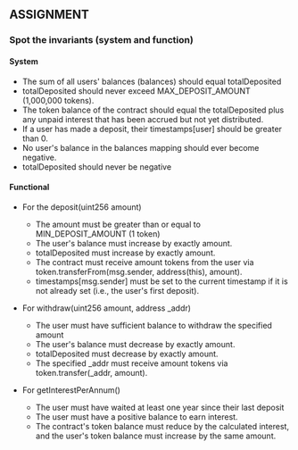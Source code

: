 ## ASSIGNMENT
### Spot the invariants (system and function)

#### System
- The sum of all users' balances (balances) should equal totalDeposited
- totalDeposited should never exceed MAX_DEPOSIT_AMOUNT (1,000,000 tokens).
- The token balance of the contract should equal the totalDeposited plus any unpaid interest that has been accrued but not yet distributed.
- If a user has made a deposit, their timestamps[user] should be greater than 0.
- No user's balance in the balances mapping should ever become negative.
- totalDeposited should never be negative

#### Functional
- For the deposit(uint256 amount)
  - The amount must be greater than or equal to MIN_DEPOSIT_AMOUNT (1 token)
  - The user's balance must increase by exactly amount.
  - totalDeposited must increase by exactly amount.
  - The contract must receive amount tokens from the user via token.transferFrom(msg.sender, address(this), amount).
  - timestamps[msg.sender] must be set to the current timestamp if it is not already set (i.e., the user's first deposit).

- For withdraw(uint256 amount, address _addr)
  - The user must have sufficient balance to withdraw the specified amount
  - The user's balance must decrease by exactly amount.
  - totalDeposited must decrease by exactly amount.
  - The specified _addr must receive amount tokens via token.transfer(_addr, amount).

- For getInterestPerAnnum()
  - The user must have waited at least one year since their last deposit
  - The user must have a positive balance to earn interest.
  - The contract's token balance must reduce by the calculated interest, and the user's token balance must increase by the same amount.

